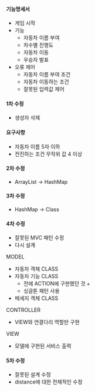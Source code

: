 #### 기능명세서
- 게임 시작
- 기능
  - 자동차 이름 부여
  - 차수별 진행도
  - 자동차 이동
  - 우승자 발표
- 오류 제어
  - 자동차 이름 부여 조건
  - 자동차 이동하는 조건
  - 잘못된 입력값 제어
  
#### 1차 수정
- 생성자 삭제

#### 요구사항
- 자동차 이름 5자 이하
- 전진하는 조건 무작위 값 4 이상

#### 2차 수정
- ArrayList -> HashMap

#### 3차 수정
- HashMap -> Class

#### 4차 수정
- 잘못된 MVC 패턴 수정
- 다시 설계

MODEL
- 자동차 객체 CLASS
- 자동차 기능 CLASS
  - 전에 ACTION에 구현했던 것 + 
  - 싱글톤 패턴 사용
- 메세지 객체 CLASS

CONTROLLER
- VIEW와 연결다리 역할만 구현

VIEW
- 모델에 구현된 서비스 출력

#### 5차 수정
- 잘못된 설계 수정
- distance에 대한 전체적인 수정

